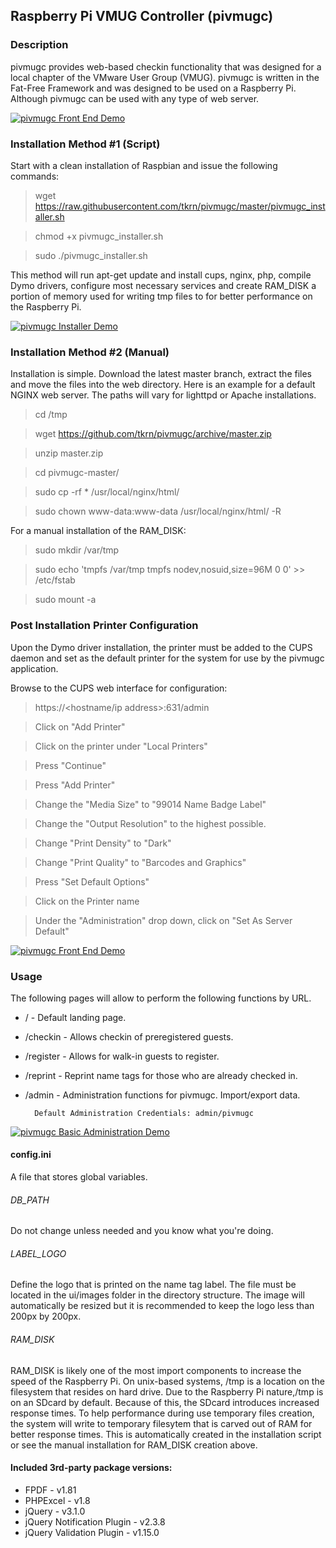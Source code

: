 ## Raspberry Pi VMUG Controller (pivmugc)

### Description
pivmugc provides web-based checkin functionality that was designed for a local
chapter of the VMware User Group (VMUG). pivmugc is written in the Fat-Free
Framework and was designed to be used on a Raspberry Pi. Although pivmugc can
be used with any type of web server.  

[![pivmugc Front End Demo](https://i.vimeocdn.com/video/585008900.jpg?mw=800&mh=603)](https://vimeo.com/177565807)

### Installation Method #1 (Script)
Start with a clean installation of Raspbian and issue the following commands:

> wget https://raw.githubusercontent.com/tkrn/pivmugc/master/pivmugc_installer.sh

> chmod +x pivmugc_installer.sh

> sudo ./pivmugc_installer.sh

This method will run apt-get update and install cups, nginx, php, compile Dymo
drivers, configure most necessary services and create RAM_DISK a portion of
memory used for writing tmp files to for better performance on the Raspberry Pi.

[![pivmugc Installer Demo](https://i.vimeocdn.com/video/585003670.jpg?mw=900&mh=553)](https://vimeo.com/177562196)

### Installation Method #2 (Manual)
Installation is simple. Download the latest master branch, extract the files
and move the files into the web directory. Here is an example for a default
NGINX web server. The paths will vary for lighttpd or Apache installations.

> cd /tmp

> wget https://github.com/tkrn/pivmugc/archive/master.zip

> unzip master.zip

> cd pivmugc-master/

> sudo cp -rf * /usr/local/nginx/html/

> sudo chown www-data:www-data /usr/local/nginx/html/ -R

For a manual installation of the RAM_DISK:

> sudo mkdir /var/tmp

> sudo echo 'tmpfs /var/tmp tmpfs nodev,nosuid,size=96M 0 0' >> /etc/fstab

> sudo mount -a

### Post Installation Printer Configuration

Upon the Dymo driver installation, the printer must be added to the CUPS daemon
and set as the default printer for the system for use by the pivmugc
application.

Browse to the CUPS web interface for configuration:

> https://<hostname/ip address>:631/admin

> Click on "Add Printer"

> Click on the printer under "Local Printers"

> Press "Continue"

> Press "Add Printer"

> Change the "Media Size" to "99014 Name Badge Label"

> Change the "Output Resolution" to the highest possible.

> Change "Print Density" to "Dark"

> Change "Print Quality" to "Barcodes and Graphics"

> Press "Set Default Options"

> Click on the Printer name

> Under the "Administration" drop down, click on "Set As Server Default"

[![pivmugc Front End Demo](https://i.vimeocdn.com/video/585527347.jpg?mw=900&mh=602)](https://vimeo.com/178011036)

### Usage
The following pages will allow to perform the following functions by URL.

* / - Default landing page.
* /checkin - Allows checkin of preregistered guests.
* /register - Allows for walk-in guests to register.
* /reprint - Reprint name tags for those who are already checked in.
* /admin - Administration functions for pivmugc. Import/export data.

        Default Administration Credentials: admin/pivmugc

[![pivmugc Basic Administration Demo](https://i.vimeocdn.com/video/585005405.jpg?mw=800&mh=601)](https://vimeo.com/177564587)

#### config.ini
A file that stores global variables.

###### DB_PATH
Do not change unless needed and you know what you're doing.

###### LABEL_LOGO
Define the logo that is printed on the name tag label. The file must be located
in the ui/images folder in the directory structure. The image will automatically
be resized but it is recommended to keep the logo less than 200px by 200px.

###### RAM_DISK
RAM_DISK is likely one of the most import components to increase the speed of
the Raspberry Pi. On unix-based systems, /tmp is a location on the filesystem
that resides on hard drive. Due to the Raspberry Pi nature,/tmp is on an SDcard
by default. Because of this, the SDcard introduces increased response times. To
help performance during use temporary files creation, the system will write to
temporary filesytem that is carved out of RAM for better response times. This is
automatically created in the installation script or see the manual installation
for RAM_DISK creation above.

#### Included 3rd-party package versions:

* FPDF - v1.81
* PHPExcel - v1.8
* jQuery - v3.1.0
* jQuery Notification Plugin - v2.3.8
* jQuery Validation Plugin - v1.15.0
